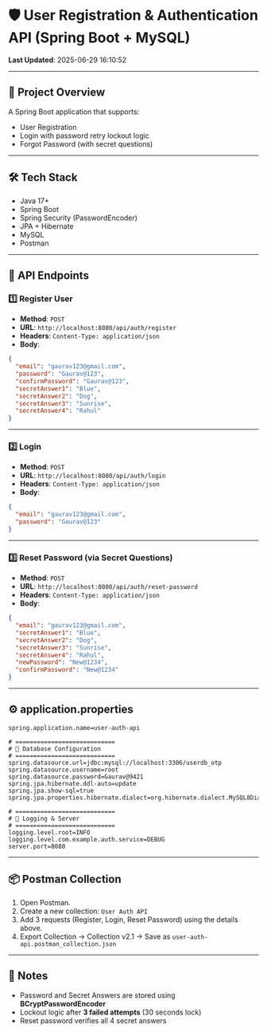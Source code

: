 # 🛡️ User Registration & Authentication API (Spring Boot + MySQL)

**Last Updated**: 2025-06-29 16:10:52

---

## 📁 Project Overview

A Spring Boot application that supports:
- User Registration
- Login with password retry lockout logic
- Forgot Password (with secret questions)

---

## 🛠️ Tech Stack

- Java 17+
- Spring Boot
- Spring Security (PasswordEncoder)
- JPA + Hibernate
- MySQL
- Postman

---

## 🔗 API Endpoints

### 1️⃣ Register User

- **Method**: `POST`
- **URL**: `http://localhost:8080/api/auth/register`
- **Headers**: `Content-Type: application/json`
- **Body**:
```json
{
  "email": "gaurav123@gmail.com",
  "password": "Gaurav@123",
  "confirmPassword": "Gaurav@123",
  "secretAnswer1": "Blue",
  "secretAnswer2": "Dog",
  "secretAnswer3": "Sunrise",
  "secretAnswer4": "Rahul"
}
```

---

### 2️⃣ Login

- **Method**: `POST`
- **URL**: `http://localhost:8080/api/auth/login`
- **Headers**: `Content-Type: application/json`
- **Body**:
```json
{
  "email": "gaurav123@gmail.com",
  "password": "Gaurav@123"
}
```

---

### 3️⃣ Reset Password (via Secret Questions)

- **Method**: `POST`
- **URL**: `http://localhost:8080/api/auth/reset-password`
- **Headers**: `Content-Type: application/json`
- **Body**:
```json
{
  "email": "gaurav123@gmail.com",
  "secretAnswer1": "Blue",
  "secretAnswer2": "Dog",
  "secretAnswer3": "Sunrise",
  "secretAnswer4": "Rahul",
  "newPassword": "New@1234",
  "confirmPassword": "New@1234"
}
```

---

## ⚙️ application.properties

```properties
spring.application.name=user-auth-api

# ============================
# 🔗 Database Configuration
# ============================
spring.datasource.url=jdbc:mysql://localhost:3306/userdb_otp
spring.datasource.username=root
spring.datasource.password=Gaurav@9421
spring.jpa.hibernate.ddl-auto=update
spring.jpa.show-sql=true
spring.jpa.properties.hibernate.dialect=org.hibernate.dialect.MySQL8Dialect

# ============================
# 🔐 Logging & Server
# ============================
logging.level.root=INFO
logging.level.com.example.auth.service=DEBUG
server.port=8080
```

---

## 📦 Postman Collection

1. Open Postman.
2. Create a new collection: `User Auth API`
3. Add 3 requests (Register, Login, Reset Password) using the details above.
4. Export Collection → Collection v2.1 → Save as `user-auth-api.postman_collection.json`

---

## 📌 Notes

- Password and Secret Answers are stored using **BCryptPasswordEncoder**
- Lockout logic after **3 failed attempts** (30 seconds lock)
- Reset password verifies all 4 secret answers

